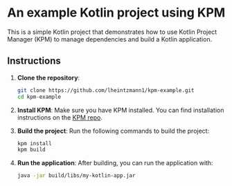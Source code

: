 
# An example Kotlin project using KPM

This is a simple Kotlin project that demonstrates how to use Kotlin Project Manager (KPM) to manage dependencies and build a Kotlin application.

## Instructions

1. **Clone the repository**:

   ```bash
   git clone https://github.com/lheintzmann1/kpm-example.git
   cd kpm-example
   ```

2. **Install KPM**:
   Make sure you have KPM installed. You can find installation instructions on the [KPM repo](https://github.com/lheintzmann1/kpm).

3. **Build the project**:
   Run the following commands to build the project:

   ```bash
   kpm install
   kpm build
   ```

4. **Run the application**:
    After building, you can run the application with:

    ```bash
    java -jar build/libs/my-kotlin-app.jar
    ```
